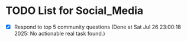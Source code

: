 # TODO List for Social_Media

- [x] Respond to top 5 community questions  (Done at Sat Jul 26 23:00:18 2025: No actionable real task found.)